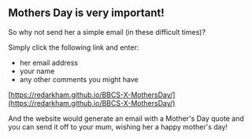 ## Mothers Day is very important! 

So why not send her a simple email (in these difficult times)? 

Simply click the following link and enter:
- her email address
- your name 
- any other comments you might have

[https://redarkham.github.io/BBCS-X-MothersDay/](https://redarkham.github.io/BBCS-X-MothersDay/)

And the website would generate an email with a Mother's Day quote and you can send it off to your mum, wishing her a happy mother's day! 
